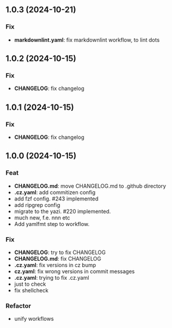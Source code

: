 ## 1.0.3 (2024-10-21)

### Fix

- **markdownlint.yaml**: fix markdownlint workflow, to lint dots

## 1.0.2 (2024-10-15)

### Fix

- **CHANGELOG**: fix changelog

## 1.0.1 (2024-10-15)

### Fix

- **CHANGELOG**: fix changelog

## 1.0.0 (2024-10-15)

### Feat

- **CHANGELOG.md**: move CHANGELOG.md to .github directory
- **.cz.yaml**: add commitizen config
- add fzf config. #243 implemented
- add ripgrep config
- migrate to the yazi. #220 implemented.
- much new, f.e. nnn etc
- Add yamlfmt step to workflow.

### Fix

- **CHANGELOG**: try to fix CHANGELOG
- **CHANGELOG.md**: fix CHANGELOG
- **.cz.yaml**: fix versions in cz bump
- **cz.yaml**: fix wrong versions in commit messages
- **.cz.yaml**: trying to fix .cz.yaml
- just to check
- fix shellcheck

### Refactor

- unify workflows
